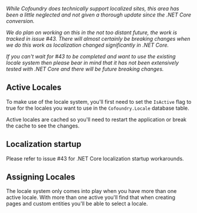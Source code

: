 ﻿*While Cofoundry does technically support localized sites, this area has been a little neglected and not given a thorough update since the .NET Core conversion.*

*We do plan on working on this in the not too distant future, the work is tracked in issue #43. There will almost certainly be breaking changes when we do this work as localization changed significantly in .NET Core.*

*If you can't wait for #43 to be completed and want to use the existing locale system then please bear in mind that it has not been extensively tested with .NET Core and there will be future breaking changes.*

## Active Locales

To make use of the locale system, you'll first need to set the `IsActive` flag to true for the locales you want to use in the `Cofoundry.Locale` database table.

Active locales are cached so you'll need to restart the application or break the cache to see the changes.

## Localization startup

Please refer to issue #43 for .NET Core localization startup workarounds.

## Assigning Locales

The locale system only comes into play when you have more than one active locale. With more than one active you'll find that when creating pages and custom entities you'll be able to select a locale.




